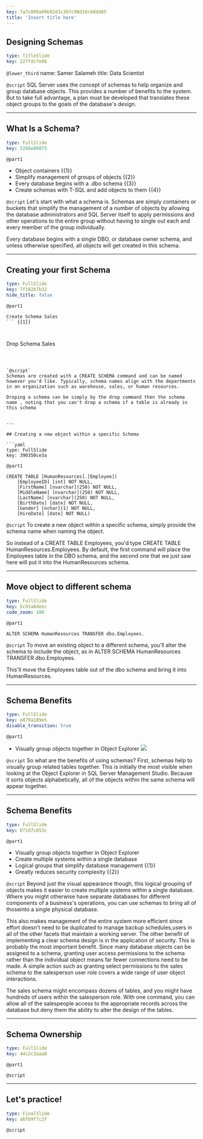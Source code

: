 ```yaml
---
key: 7a7c099a99b92d3c36fc98d16cb8dd85
title: 'Insert title here'
---
```


## Designing Schemas

```yaml
type: TitleSlide
key: 227fdcfe06
```

`@lower_third`
name: Samer Salameh
title: Data Scientist

`@script`
SQL Server uses the concept of schemas to help organize and group database objects. This provides a number of benefits to the system. But to take full advantage, a plan must be developed that translates these object groups to the goals of the database's design.

---

## What Is a Schema?

```yaml
type: FullSlide
key: 5266e88075
```

`@part1`
- Object containers {{1}}
- Simplify management of groups of objects  {{2}}
- Every database begins with a .dbo schema  {{3}}
- Create schemas with T-SQL and add objects to them {{4}}




`@script`
Let's start with what a schema is. Schemas are simply containers or buckets that simplify the management of a number of objects by allowing the database administrators and SQL Server itself to apply permissions and other operations to the entire group without having to single out each and every member of the group individually.

Every database begins with a single DBO, or database owner schema, and unless otherwise specified, all objects will get created in this schema. 



---

## Creating your first Schema

```yaml
type: FullSlide
key: 7f102b7b32
hide_title: false
```

`@part1`
```
Create Schema Sales
``` {{1}}

 
```
Drop Schema Sales
``` {{2}}



`@script`
Schemas are created with a CREATE SCHEMA command and can be named however you'd like. Typically, schema names align with the departments in an organization such as warehouse, sales, or human resources.

Droping a schema can be simply by the drop command then the schema name , noting that you can't drop a schema if a table is already in this schema


---

## Creating a new object within a specific Schema

```yaml
type: FullSlide
key: 390350ce3a
```

`@part1`
```
CREATE TABLE [HumanResources].[Employee](
	[EmployeeID] [int] NOT NULL,
	[FirstName] [nvarchar](250) NOT NULL,
	[MiddleName] [nvarchar](250) NOT NULL,
    [LastName] [nvarchar](250) NOT NULL,
	[BirthDate] [date] NOT NULL,
	[Gender] [nchar](1) NOT NULL,
	[HireDate] [date] NOT NULL)
```

`@script`
To create a new object within a specific schema, simply provide the schema name when naming the object. 

So instead of a CREATE TABLE Employees, you'd type CREATE TABLE HumanResources.Employees. By default, the first command will place the Employees table in the DBO schema, and the second one that we just saw here will put it into the HumanResources schema. 

---

## Move object to different schema

```yaml
type: FullSlide
key: 5c91a6deec
code_zoom: 100
```

`@part1`
```
ALTER SCHEMA HumanResources TRANSFER dbo.Employees.
```

`@script`
To move an existing object to a different schema, you'll alter the schema to include the object, as in ALTER SCHEMA HumanResources TRANSFER dbo.Employees.

This'll move the Employees table out of the dbo schema and bring it into HumanResources. 

---

## Schema Benefits

```yaml
type: FullSlide
key: e879a189e5
disable_transition: true
```

`@part1`
- Visually group objects together in Object Explorer 
![](https://assets.datacamp.com/production/repositories/5174/datasets/9c6ba6d062b197f5933bcf7ce78145c6efae6fe5/Pic1.png)

`@script`
So what are the benefits of using schemas? First, schemas help to visually group related tables together. This is initially the most visible when looking at the Object Explorer in SQL Server Management Studio. Because it sorts objects alphabetically, all of the objects within the same schema will appear together.

---

## Schema Benefits

```yaml
type: FullSlide
key: 071d7c853c
```

`@part1`
- Visually group objects together in Object Explorer
- Create multiple systems within a single database
- Logical groups that simplify database management  {{1}}
- Greatly reduces security complexity  {{2}}

`@script`
Beyond just the visual appearance though, this logical grouping of objects makes it easier to create multiple systems within a single database. Where you might otherwise have separate databases for different components of a business's operations, you can use schemas to bring all of thoseinto a single physical database.

This also makes management of the entire system more efficient since effort doesn't need to be duplicated to manage backup schedules,users in all of the other facets that maintain a working server. The other benefit of implementing a clear schema design is in the application of security. This is probably the most important benefit. Since many database objects can be assigned to a schema, granting user access permissions to the schema rather than the individual object means far fewer connections need to be made. A simple action such as granting select permissions to the sales schema to the salesperson user role covers a wide range of user object interactions.

The sales schema might encompass dozens of tables, and you might have hundreds of users within the salesperson role. With one command, you can allow all of the salespeople access to the appropriate records across the database but deny them the ability to alter the design of the tables. 


---

## Schema Ownership

```yaml
type: FullSlide
key: 44c2c3aaa0
```

`@part1`


`@script`


---

## Let's practice!

```yaml
type: FinalSlide
key: a6fb9f7c2f
```

`@script`
